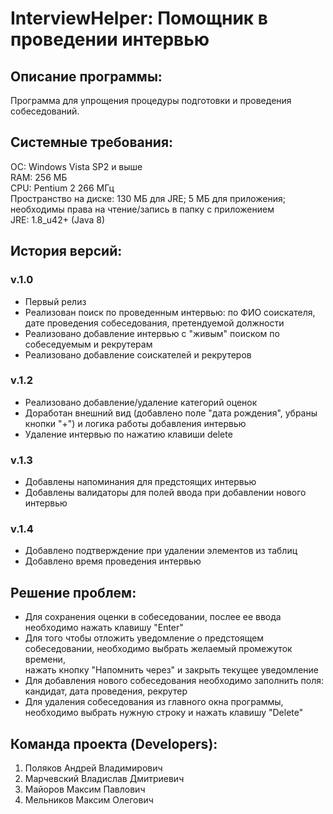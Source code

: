 **InterviewHelper: Помощник в проведении интервью**
===============================================

## Описание программы:

Программа для упрощения процедуры подготовки и проведения собеседований.

## Системные требования:

ОС: Windows Vista SP2 и выше<br/>
RAM: 256 МБ<br/>
CPU: Pentium 2 266 МГц<br/>
Пространство на диске: 130 МБ для JRE; 5 МБ для приложения; необходимы права на чтение/запись в папку с приложением<br/>
JRE: 1.8_u42+ (Java 8)<br/>

## История версий:
### v.1.0
- Первый релиз
- Реализован поиск по проведенным интервью: по ФИО соискателя, дате проведения собеседования, претендуемой должности<br/>
- Реализовано добавление интервью с "живым" поиском по собеседуемым и рекрутерам<br/>
- Реализовано добавление соискателей и рекрутеров<br/>

### v.1.2
- Реализовано добавление/удаление категорий оценок<br/>
- Доработан внешний вид (добавлено поле "дата рождения", убраны кнопки "+") и логика работы добавления интервью<br/>
- Удаление интервью по нажатию клавиши delete<br/>

### v.1.3
- Добавлены напоминания для предстоящих интервью<br/>
- Добавлены валидаторы для полей ввода при добавлении нового интервью<br/>

### v.1.4
- Добавлено подтверждение при удалении элементов из таблиц<br/>
- Добавлено время проведения интервью<br/>

## Решение проблем:
- Для сохранения оценки в собеседовании, послее ее ввода необходимо нажать клавишу "Enter"<br/>
- Для того чтобы отложить уведомление о предстоящем собеседовании, необходимо выбрать желаемый промежуток времени,<br/>
  нажать кнопку "Напомнить через" и закрыть текущее уведомление<br/>
- Для добавления нового собеседования необходимо заполнить поля: кандидат, дата проведения, рекрутер<br/>
- Для удаления собеседования из главного окна программы, необходимо выбрать нужную строку и нажать клавишу "Delete"<br/>

## Команда проекта (Developers):
1. Поляков Андрей Владимирович<br/>
2. Марчевский Владислав Дмитриевич<br/>
3. Майоров Максим Павлович<br/>
4. Мельников Максим Олегович<br/>
